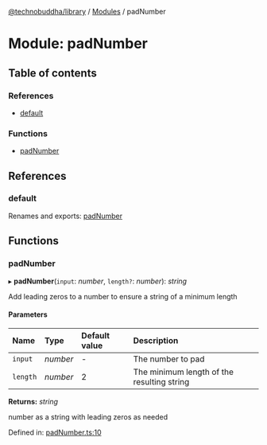 [@technobuddha/library](../..) / [Modules](../Modules.md) / padNumber

# Module: padNumber

## Table of contents

### References

- [default](padnumber.md#default)

### Functions

- [padNumber](padnumber.md#padnumber)

## References

### default

Renames and exports: [padNumber](padnumber.md#padnumber)

## Functions

### padNumber

▸ **padNumber**(`input`: *number*, `length?`: *number*): *string*

Add leading zeros to a number to ensure a string of a minimum length

#### Parameters

| Name | Type | Default value | Description |
| :------ | :------ | :------ | :------ |
| `input` | *number* | - | The number to pad |
| `length` | *number* | 2 | The minimum length of the resulting string |

**Returns:** *string*

number as a string with leading zeros as needed

Defined in: [padNumber.ts:10](../../src/padNumber.ts#L10)
